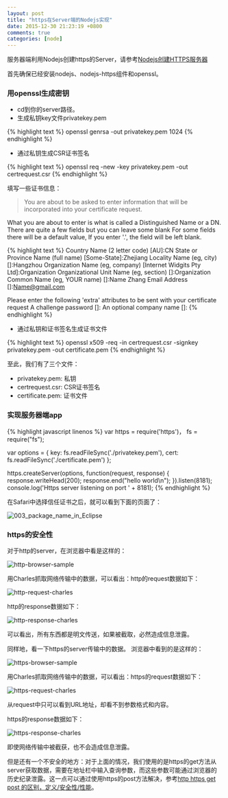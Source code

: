 ```yaml
---
layout: post
title: "https在Server端的Nodejs实现"
date: 2015-12-30 21:23:19 +0800
comments: true
categories: [node]
---
```


服务器端利用Nodejs创建https的Server，请参考[Nodejs创建HTTPS服务器](http://blog.fens.me/nodejs-https-server/)

<!-- more -->

首先确保已经安装nodejs、nodejs-https组件和openssl。

### 用openssl生成密钥

* cd到你的server路径。
* 生成私钥key文件privatekey.pem

{% highlight text %}
openssl genrsa -out privatekey.pem 1024
{% endhighlight %}

* 通过私钥生成CSR证书签名

{% highlight text %}
openssl req -new -key privatekey.pem -out certrequest.csr
{% endhighlight %}

填写一些证书信息：

>
>You are about to be asked to enter information that will be incorporated
into your certificate request.
>
What you are about to enter is what is called a Distinguished Name or a DN.
There are quite a few fields but you can leave some blank
For some fields there will be a default value,
If you enter '.', the field will be left blank.

{% highlight text %}
Country Name (2 letter code) [AU]:CN
State or Province Name (full name) [Some-State]:Zhejiang
Locality Name (eg, city) []:Hangzhou
Organization Name (eg, company) [Internet Widgits Pty Ltd]:Organization
Organizational Unit Name (eg, section) []:Organization
Common Name (eg, YOUR name) []:Name Zhang
Email Address []:Name@gmail.com

Please enter the following 'extra' attributes
to be sent with your certificate request
A challenge password []:
An optional company name []:
{% endhighlight %}

* 通过私钥和证书签名生成证书文件

{% highlight text %}
openssl x509 -req -in certrequest.csr -signkey privatekey.pem -out certificate.pem
{% endhighlight %}

至此，我们有了三个文件：

* privatekey.pem: 私钥
* certrequest.csr: CSR证书签名
* certificate.pem: 证书文件

### 实现服务器端app

{% highlight javascript linenos %}
var https = require('https')，
    fs = require("fs");

var options = {
    key: fs.readFileSync('./privatekey.pem'),
    cert: fs.readFileSync('./certificate.pem')
};

https.createServer(options, function(request, response) {
    response.writeHead(200);
    response.end("hello world\n");
}).listen(8181);
console.log('Https server listening on port ' + 8181);
{% endhighlight %}

在Safari中选择信任证书之后，就可以看到下面的页面了：

![003_package_name_in_Eclipse](/images/https-browser-screenshot.png)

### https的安全性
对于http的server，在浏览器中看是这样的：

![http-browser-sample](/images/http-browser-sample.png)

用Charles抓取网络传输中的数据，可以看出：http的request数据如下：

![http-request-charles](/images/http-request-charles.png)

http的response数据如下：

![http-response-charles](/images/http-response-charles.png)

可以看出，所有东西都是明文传送，如果被截取，必然造成信息泄露。

同样地，看一下https的server传输中的数据。
浏览器中看到的是这样的：

![https-browser-sample](/images/https-browser-sample.png)

用Charles抓取网络传输中的数据，可以看出：https的request数据如下：

![https-request-charles](/images/https-request-charles.png)

从request中只可以看到URL地址，却看不到参数格式和内容。

https的response数据如下：

![https-response-charles](/images/https-response-charles.png)

即使网络传输中被截获，也不会造成信息泄露。

但是还有一个不安全的地方：对于上面的情况，我们使用的是https的get方法从server获取数据，需要在地址栏中输入查询参数，而这些参数可能通过浏览器的历史纪录泄露。这一点可以通过使用https的post方法解决，参考[http https get post 的区别，定义/安全性/性能](http://cuishen.iteye.com/blog/2019925)。